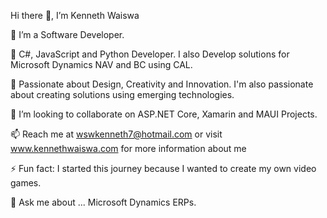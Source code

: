 Hi there 👋, I’m Kenneth Waiswa

👀 I’m a Software Developer.

🌱 C#, JavaScript and Python Developer. I also Develop solutions for Microsoft Dynamics NAV and BC using CAL.

💞️ Passionate about Design, Creativity and Innovation. I'm also passionate about creating solutions using emerging technologies.

👯 I’m looking to collaborate on ASP.NET Core, Xamarin and MAUI Projects.

📫 Reach me at wswkenneth7@hotmail.com or visit www.kennethwaiswa.com for more information about me

⚡ Fun fact: I started this journey because I wanted to create my own video games. 

💬 Ask me about ... Microsoft Dynamics ERPs.
